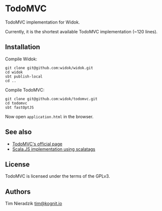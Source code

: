 # TodoMVC
TodoMVC implementation for Widok.

Currently, it is the shortest available TodoMVC implementation (~120 lines).

## Installation
Compile Widok:

```
git clone git@github.com:widok/widok.git
cd widok
sbt publish-local
cd ..
```

Compile TodoMVC:
```
git clone git@github.com:widok/todomvc.git
cd todomvc
sbt fastOptJS
```

Now open ``application.html`` in the browser.

## See also
* [TodoMVC's official page](http://todomvc.com/)
* [Scala.JS implementation using scalatags](https://github.com/lihaoyi/workbench-example-app/blob/todomvc/src/main/scala/example/ScalaJSExample.scala)

## License
TodoMVC is licensed under the terms of the GPLv3.

## Authors
Tim Nieradzik <tim@kognit.io>